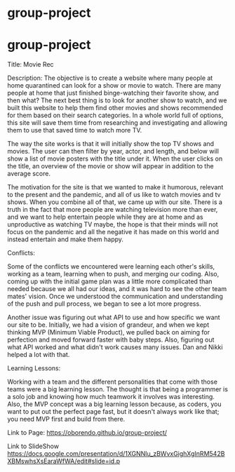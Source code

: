 # group-project

# group-project

Title:
Movie Rec

Description:
The objective is to create a website where many people at home quarantined can look for a show or movie to watch. There are many people at home that just finished binge-watching their favorite show, and then what? The next best thing is to look for another show to watch, and we built this website to help them find other movies and shows recommended for them based on their search categories. In a whole world full of options, this site will save them time from researching and investigating and allowing them to use that saved time to watch more TV.

The way the site works is that it will initially show the top TV shows and movies. The user can then filter by year, actor, and length, and below will show a list of movie posters with the title under it. When the user clicks on the title, an overview of the movie or show will appear in addition to the average score.

The motivation for the site is that we wanted to make it humorous, relevant to the present and the pandemic, and all of us like to watch movies and tv shows. When you combine all of that, we came up with our site. There is a truth in the fact that more people are watching television more than ever, and we want to help entertain people while they are at home and as unproductive as watching TV maybe, the hope is that their minds will not focus on the pandemic and all the negative it has made on this world and instead entertain and make them happy. 


Conflicts:

Some of the conflicts we encountered were learning each other's skills, working as a team, learning when to push, and merging our coding. Also, coming up with the initial game plan was a little more complicated than needed because we all had our ideas, and it was hard to see the other team mates' vision. Once we understood the communication and understanding of the push and pull process, we began to see a lot more progress. 

Another issue was figuring out what API to use and how specific we want our site to be. Initially, we had a vision of grandeur, and when we kept thinking MVP (Minimum Viable Product), we pulled back on aiming for perfection and moved forward faster with baby steps. Also, figuring out what API worked and what didn't work causes many issues. Dan and Nikki helped a lot with that. 

Learning Lessons:

Working with a team and the different personalities that come with those teams were a big learning lesson. The thought is that being a programmer is a solo job and knowing how much teamwork it involves was interesting. Also, the MVP concept was a big learning lesson because, as coders, you want to put out the perfect page fast, but it doesn't always work like that; you need MVP first and build from there. 
 


Link to Page:
https://oborendo.github.io/group-project/

Link to SlideShow
https://docs.google.com/presentation/d/1XGNNlu_zBWvxGighXgInRM542BXBMswhsXsEaraWfWA/edit#slide=id.p
